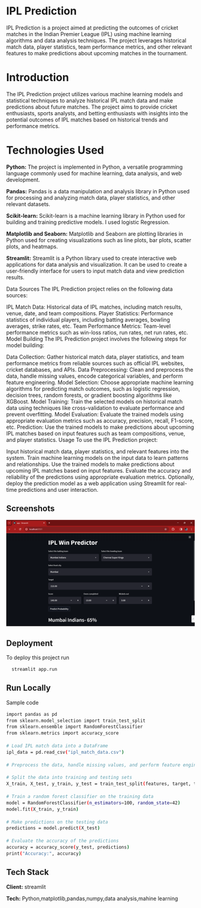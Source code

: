 # IPL Prediction
IPL Prediction is a project aimed at predicting the outcomes of cricket matches in the Indian Premier League (IPL) using machine learning algorithms and data analysis techniques. The project leverages historical match data, player statistics, team performance metrics, and other relevant features to make predictions about upcoming matches in the tournament.

# Introduction
The IPL Prediction project utilizes various machine learning models and statistical techniques to analyze historical IPL match data and make predictions about future matches. The project aims to provide cricket enthusiasts, sports analysts, and betting enthusiasts with insights into the potential outcomes of IPL matches based on historical trends and performance metrics.

# Technologies Used
**Python:** The project is implemented in Python, a versatile programming language commonly used for machine learning, data analysis, and web development.

**Pandas:** Pandas is a data manipulation and analysis library in Python used for processing and analyzing match data, player statistics, and other relevant datasets.

**Scikit-learn:** Scikit-learn is a machine learning library in Python used for building and training predictive models. I used logistic Regression.

**Matplotlib and Seaborn:** Matplotlib and Seaborn are plotting libraries in Python used for creating visualizations such as line plots, bar plots, scatter plots, and heatmaps.

**Streamlit:** Streamlit is a Python library used to create interactive web applications for data analysis and visualization. It can be used to create a user-friendly interface for users to input match data and view prediction results.

Data Sources
The IPL Prediction project relies on the following data sources:

IPL Match Data: Historical data of IPL matches, including match results, venue, date, and team compositions.
Player Statistics: Performance statistics of individual players, including batting averages, bowling averages, strike rates, etc.
Team Performance Metrics: Team-level performance metrics such as win-loss ratios, run rates, net run rates, etc.
Model Building
The IPL Prediction project involves the following steps for model building:

Data Collection: Gather historical match data, player statistics, and team performance metrics from reliable sources such as official IPL websites, cricket databases, and APIs.
Data Preprocessing: Clean and preprocess the data, handle missing values, encode categorical variables, and perform feature engineering.
Model Selection: Choose appropriate machine learning algorithms for predicting match outcomes, such as logistic regression, decision trees, random forests, or gradient boosting algorithms like XGBoost.
Model Training: Train the selected models on historical match data using techniques like cross-validation to evaluate performance and prevent overfitting.
Model Evaluation: Evaluate the trained models using appropriate evaluation metrics such as accuracy, precision, recall, F1-score, etc.
Prediction: Use the trained models to make predictions about upcoming IPL matches based on input features such as team compositions, venue, and player statistics.
Usage
To use the IPL Prediction project:

Input historical match data, player statistics, and relevant features into the system.
Train machine learning models on the input data to learn patterns and relationships.
Use the trained models to make predictions about upcoming IPL matches based on input features.
Evaluate the accuracy and reliability of the predictions using appropriate evaluation metrics.
Optionally, deploy the prediction model as a web application using Streamlit for real-time predictions and user interaction.


## Screenshots

![App Screenshot](https://github.com/Ankitb700/IPL_Prediction/blob/main/Screenshot%20(131).png)


## Deployment

To deploy this project run

```bash
  streamlit app.run
```


## Run Locally

Sample code

```bash
import pandas as pd
from sklearn.model_selection import train_test_split
from sklearn.ensemble import RandomForestClassifier
from sklearn.metrics import accuracy_score

# Load IPL match data into a DataFrame
ipl_data = pd.read_csv("ipl_match_data.csv")

# Preprocess the data, handle missing values, and perform feature engineering

# Split the data into training and testing sets
X_train, X_test, y_train, y_test = train_test_split(features, target, test_size=0.2, random_state=42)

# Train a random forest classifier on the training data
model = RandomForestClassifier(n_estimators=100, random_state=42)
model.fit(X_train, y_train)

# Make predictions on the testing data
predictions = model.predict(X_test)

# Evaluate the accuracy of the predictions
accuracy = accuracy_score(y_test, predictions)
print("Accuracy:", accuracy)


```



## Tech Stack

**Client:** streamlit

**Tech:** Python,matplotlib,pandas,numpy,data analysis,mahine learning

